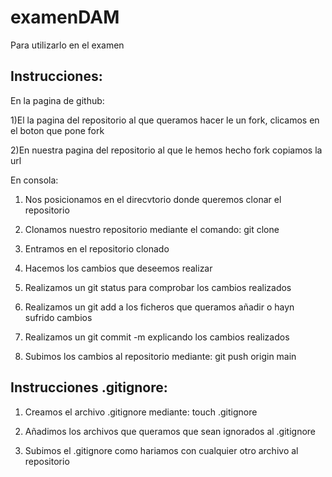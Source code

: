 # examenDAM
Para utilizarlo en el examen

## Instrucciones:

En la pagina de github:

  1)El la pagina del repositorio al que queramos hacer le un fork, clicamos en el boton que pone fork

  2)En nuestra pagina del repositorio al que le hemos hecho fork copiamos la url

En consola:

  1) Nos posicionamos en el direcvtorio donde queremos clonar el    repositorio

  2) Clonamos nuestro repositorio mediante el comando: git clone

  3) Entramos en el repositorio clonado

  5) Hacemos los cambios que deseemos realizar

  6) Realizamos un git status para comprobar los cambios realizados

  7) Realizamos un git add a los ficheros que queramos añadir o hayn sufrido cambios

  8) Realizamos un git commit -m explicando los cambios realizados

  9) Subimos los cambios al repositorio mediante: git push origin main

##  Instrucciones .gitignore:

  1) Creamos el archivo .gitignore mediante: touch .gitignore

  2) Añadimos los archivos que queramos que sean ignorados al .gitignore

  3) Subimos el .gitignore como hariamos con cualquier otro archivo al repositorio

